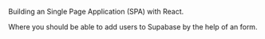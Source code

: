 Building an Single Page Application (SPA) with React.

Where you should be able to add users to Supabase by the help of an form.
